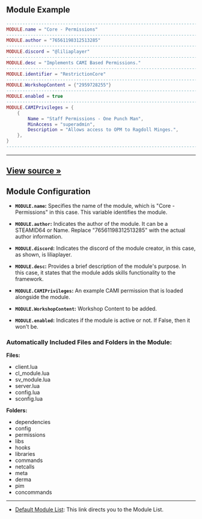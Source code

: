 ## Module Example

```lua
--------------------------------------------------------------------------------------------------------------------------
MODULE.name = "Core - Permissions"
--------------------------------------------------------------------------------------------------------------------------
MODULE.author = "76561198312513285"
--------------------------------------------------------------------------------------------------------------------------
MODULE.discord = "@liliaplayer"
--------------------------------------------------------------------------------------------------------------------------
MODULE.desc = "Implements CAMI Based Permissions."
--------------------------------------------------------------------------------------------------------------------------
MODULE.identifier = "RestrictionCore"
--------------------------------------------------------------------------------------------------------------------------
MODULE.WorkshopContent = {"2959728255"}
--------------------------------------------------------------------------------------------------------------------------
MODULE.enabled = true
--------------------------------------------------------------------------------------------------------------------------
MODULE.CAMIPrivileges = {
    {
        Name = "Staff Permissions - One Punch Man",
        MinAccess = "superadmin",
        Description = "Allows access to OPM to Ragdoll Minges.",
    },
}
--------------------------------------------------------------------------------------------------------------------------
```

---

## [View source »](https://github.com/Lilia-Framework/Lilia/blob/main/lilia/modules/core/permissions/module.lua)

## Module Configuration

- **`MODULE.name`:** Specifies the name of the module, which is "Core - Permissions" in this case. This variable identifies the module.

- **`MODULE.author`:** Indicates the author of the module. It can be a STEAMID64 or Name. Replace "76561198312513285" with the actual author information.

- **`MODULE.discord`:** Indicates the discord of the module creator, in this case, as shown, is liliaplayer.

- **`MODULE.desc`:** Provides a brief description of the module's purpose. In this case, it states that the module adds skills functionality to the framework.

- **`MODULE.CAMIPrivileges`:** An example CAMI permission that is loaded alongside the module.

- **`MODULE.WorkshopContent`:** Workshop Content to be added.

- **`MODULE.enabled`:** Indicates if the module is active or not. If False, then it won't be.

### Automatically Included Files and Folders in the Module:

**Files:**

- client.lua
- cl_module.lua
- sv_module.lua
- server.lua
- config.lua
- sconfig.lua

**Folders:**

- dependencies
- config
- permissions
- libs
- hooks
- libraries
- commands
- netcalls
- meta
- derma
- pim
- concommands
---

- [Default Module List](https://github.com/Lilia-Framework/Lilia/wiki/Module-List): This link directs you to the Module List.

